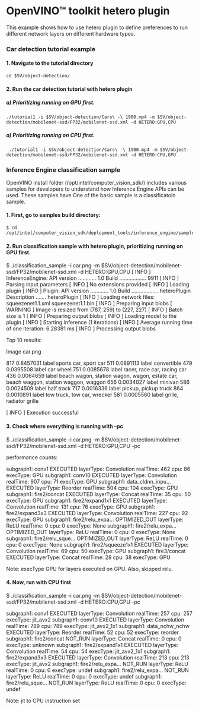 
# OpenVINO™ toolkit hetero plugin 

This example shows how to use hetero plugin to define preferences to run different network layers on different hardware types. 

### Car detection tutorial example 
#### 1. Navigate to the tutorial directory

	cd $SV/object-detection/
  
#### 2. Run the car detection tutorial with hetero plugin 

##### a) Prioritizing running on GPU first.

	./tutorial1 -i $SV/object-detection/Cars\ -\ 1900.mp4 -m $SV/object-detection/mobilenet-ssd/FP32/mobilenet-ssd.xml -d HETERO:GPU,CPU
    

##### a) Prioritizing running on CPU first.

     ./tutorial1 -i $SV/object-detection/Cars\ -\ 1900.mp4 -m $SV/object-detection/mobilenet-ssd/FP32/mobilenet-ssd.xml -d HETERO:CPU,GPU 
     
### Inference Engine classification sample     
OpenVINO install folder (/opt/intel/computer_vision_sdk/) includes various samples for developers to understand how Inference Engine APIs can be used. These samples have One of the basic sample is a classificatoin sample. 

#### 1. First, go to samples build directory:
	
	$ cd /opt/intel/computer_vision_sdk/deployment_tools/inference_engine/samples/build/intel64/Release


#### 2. Run classification sample with hetero plugin, prioritizing running on GPU first.

$ ./classification_sample -i car.png -m $SV/object-detection/mobilenet-ssd/FP32/mobilenet-ssd.xml -d HETERO:GPU,CPU
[ INFO ] InferenceEngine:
        API version ............ 1.0
        Build .................. 9911
[ INFO ] Parsing input parameters
[ INFO ] No extensions provided
[ INFO ] Loading plugin
[ INFO ] Plugin:
        API version ............ 1.0
        Build .................. heteroPlugin
        Description ....... heteroPlugin
[ INFO ] Loading network files:
        squeezenet1.1.xml
        squeezenet1.1.bin
[ INFO ] Preparing input blobs
[ WARNING ] Image is resized from (787, 259) to (227, 227)
[ INFO ] Batch size is 1
[ INFO ] Preparing output blobs
[ INFO ] Loading model to the plugin
[ INFO ] Starting inference (1 iterations)
[ INFO ] Average running time of one iteration: 6.28381 ms
[ INFO ] Processing output blobs

Top 10 results:

Image car.png

817 0.8457031 label sports car, sport car
511 0.0891113 label convertible
479 0.0395508 label car wheel
751 0.0085678 label racer, race car, racing car
436 0.0064659 label beach wagon, station wagon, wagon, estate car, beach waggon, station waggon, waggon
656 0.0034027 label minivan
586 0.0024509 label half track
717 0.0016336 label pickup, pickup truck
864 0.0010891 label tow truck, tow car, wrecker
581 0.0005560 label grille, radiator grille

[ INFO ] Execution successful

#### 3. Check where everything is running with –pc
$ ./classification_sample -i car.png -m $SV/object-detection/mobilenet-ssd/FP32/mobilenet-ssd.xml -d HETERO:GPU,CPU -pc

performance counts:

subgraph1: conv1              EXECUTED       layerType: Convolution        realTime: 462        cpu: 86             execType: GPU
subgraph1: conv10             EXECUTED       layerType: Convolution        realTime: 907        cpu: 71             execType: GPU
subgraph1: data_cldnn_inpu... EXECUTED       layerType: Reorder            realTime: 504        cpu: 104            execType: GPU
subgraph1: fire2/concat       EXECUTED       layerType: Concat             realTime: 35         cpu: 50             execType: GPU
subgraph1: fire2/expand1x1    EXECUTED       layerType: Convolution        realTime: 131        cpu: 76             execType: GPU
subgraph1: fire2/expand3x3    EXECUTED       layerType: Convolution        realTime: 227        cpu: 92             execType: GPU
subgraph1: fire2/relu_expa... OPTIMIZED_OUT  layerType: ReLU               realTime: 0          cpu: 0              execType: None
subgraph1: fire2/relu_expa... OPTIMIZED_OUT  layerType: ReLU               realTime: 0          cpu: 0              execType: None
subgraph1: fire2/relu_sque... OPTIMIZED_OUT  layerType: ReLU               realTime: 0          cpu: 0              execType: None
subgraph1: fire2/squeeze1x1   EXECUTED       layerType: Convolution        realTime: 69         cpu: 50             execType: GPU
subgraph1: fire3/concat       EXECUTED       layerType: Concat             realTime: 28         cpu: 38             execType: GPU

Note: execType GPU for layers executed on GPU.  Also, skipped relu.

#### 4. Now, run with CPU first
$ ./classification_sample -i car.png -m $SV/object-detection/mobilenet-ssd/FP32/mobilenet-ssd.xml -d HETERO:CPU,GPU -pc

subgraph1: conv1              EXECUTED       layerType: Convolution        realTime: 257        cpu: 257            execType: jit_avx2
subgraph1: conv10             EXECUTED       layerType: Convolution        realTime: 789        cpu: 789            execType: jit_avx2_1x1
subgraph1: data_nchw_nchw     EXECUTED       layerType: Reorder            realTime: 52         cpu: 52             execType: reorder
subgraph1: fire2/concat       NOT_RUN        layerType: Concat             realTime: 0          cpu: 0              execType: unknown
subgraph1: fire2/expand1x1    EXECUTED       layerType: Convolution        realTime: 54         cpu: 54             execType: jit_avx2_1x1
subgraph1: fire2/expand3x3    EXECUTED       layerType: Convolution        realTime: 213        cpu: 213            execType: jit_avx2
subgraph1: fire2/relu_expa... NOT_RUN        layerType: ReLU               realTime: 0          cpu: 0              execType: undef
subgraph1: fire2/relu_expa... NOT_RUN        layerType: ReLU               realTime: 0          cpu: 0              execType: undef
subgraph1: fire2/relu_sque... NOT_RUN        layerType: ReLU               realTime: 0          cpu: 0              execType: undef

 Note: jit to CPU instruction set


